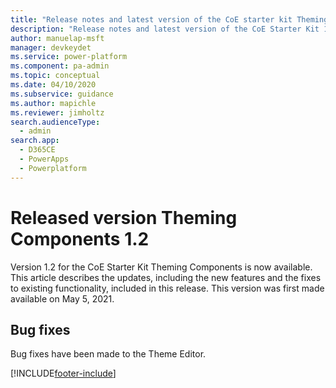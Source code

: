 ```yaml
---
title: "Release notes and latest version of the CoE starter kit Theming Components 1.2 | MicrosoftDocs"
description: "Release notes and latest version of the CoE Starter Kit 1.2."
author: manuelap-msft
manager: devkeydet
ms.service: power-platform
ms.component: pa-admin
ms.topic: conceptual
ms.date: 04/10/2020
ms.subservice: guidance
ms.author: mapichle
ms.reviewer: jimholtz
search.audienceType: 
  - admin
search.app: 
  - D365CE
  - PowerApps
  - Powerplatform
---
```


# Released version Theming Components 1.2

Version 1.2 for the CoE Starter Kit Theming Components is now available. This article describes the updates, including the new features and the fixes to existing functionality, included in this release. This version was first made available on May 5, 2021.

## Bug fixes

Bug fixes have been made to the Theme Editor.

[!INCLUDE[footer-include](../../../includes/footer-banner.md)]